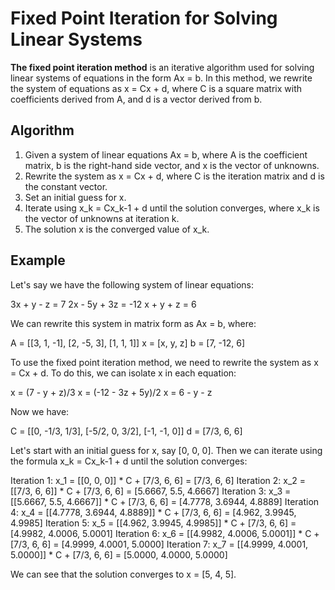 # Fixed Point Iteration for Solving Linear Systems

**The fixed point iteration method** is an iterative algorithm used for solving linear systems of equations in the form Ax = b. In this method, we rewrite the system of equations as x = Cx + d, where C is a square matrix with coefficients derived from A, and d is a vector derived from b.

## Algorithm

1. Given a system of linear equations Ax = b, where A is the coefficient matrix, b is the right-hand side vector, and x is the vector of unknowns.
2. Rewrite the system as x = Cx + d, where C is the iteration matrix and d is the constant vector.
3. Set an initial guess for x.
4. Iterate using x_k = Cx_k-1 + d until the solution converges, where x_k is the vector of unknowns at iteration k.
5. The solution x is the converged value of x_k.

## Example

Let's say we have the following system of linear equations:

3x + y - z = 7
2x - 5y + 3z = -12
x + y + z = 6

We can rewrite this system in matrix form as Ax = b, where:

A = [[3, 1, -1], [2, -5, 3], [1, 1, 1]]
x = [x, y, z]
b = [7, -12, 6]

To use the fixed point iteration method, we need to rewrite the system as x = Cx + d. To do this, we can isolate x in each equation:

x = (7 - y + z)/3
x = (-12 - 3z + 5y)/2
x = 6 - y - z

Now we have:

C = [[0, -1/3, 1/3], [-5/2, 0, 3/2], [-1, -1, 0]]
d = [7/3, 6, 6]

Let's start with an initial guess for x, say [0, 0, 0]. Then we can iterate using the formula x_k = Cx_k-1 + d until the solution converges:

Iteration 1: x_1 = [[0, 0, 0]] * C + [7/3, 6, 6] = [7/3, 6, 6]
Iteration 2: x_2 = [[7/3, 6, 6]] * C + [7/3, 6, 6] = [5.6667, 5.5, 4.6667]
Iteration 3: x_3 = [[5.6667, 5.5, 4.6667]] * C + [7/3, 6, 6] = [4.7778, 3.6944, 4.8889]
Iteration 4: x_4 = [[4.7778, 3.6944, 4.8889]] * C + [7/3, 6, 6] = [4.962, 3.9945, 4.9985]
Iteration 5: x_5 = [[4.962, 3.9945, 4.9985]] * C + [7/3, 6, 6] = [4.9982, 4.0006, 5.0001]
Iteration 6: x_6 = [[4.9982, 4.0006, 5.0001]] * C + [7/3, 6, 6] = [4.9999, 4.0001, 5.0000]
Iteration 7: x_7 = [[4.9999, 4.0001, 5.0000]] * C + [7/3, 6, 6] = [5.0000, 4.0000, 5.0000]

We can see that the solution converges to x = [5, 4, 5].
